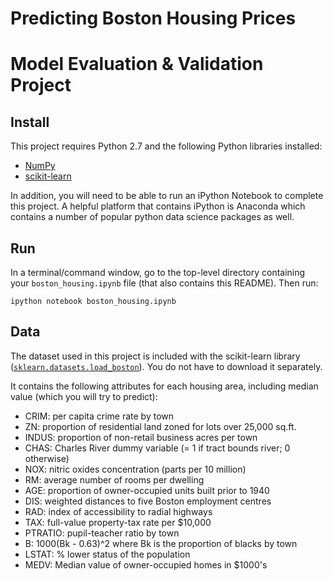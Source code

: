 # Predicting Boston Housing Prices
# Model Evaluation & Validation Project

## Install

This project requires Python 2.7 and the following Python libraries installed:

- [NumPy](http://www.numpy.org/)
- [scikit-learn](http://scikit-learn.org/stable/)

In addition, you will need to be able to run an iPython Notebook to complete this project. A helpful platform that contains iPython is 
Anaconda which contains a number of popular python data science packages as well.

## Run

In a terminal/command window, go to the top-level directory containing your `boston_housing.ipynb` file (that also contains this README). Then run:

```ipython notebook boston_housing.ipynb```

## Data

The dataset used in this project is included with the scikit-learn library ([`sklearn.datasets.load_boston`](http://scikit-learn.org/stable/modules/generated/sklearn.datasets.load_boston.html#sklearn.datasets.load_boston)). You do not have to download it separately.

It contains the following attributes for each housing area, including median value (which you will try to predict):

- CRIM: per capita crime rate by town
- ZN: proportion of residential land zoned for lots over 25,000 sq.ft.
- INDUS: proportion of non-retail business acres per town
- CHAS: Charles River dummy variable (= 1 if tract bounds river; 0 otherwise)
- NOX: nitric oxides concentration (parts per 10 million)
- RM: average number of rooms per dwelling
- AGE: proportion of owner-occupied units built prior to 1940
- DIS: weighted distances to five Boston employment centres
- RAD: index of accessibility to radial highways
- TAX: full-value property-tax rate per $10,000
- PTRATIO: pupil-teacher ratio by town
- B: 1000(Bk - 0.63)^2 where Bk is the proportion of blacks by town
- LSTAT: % lower status of the population
- MEDV: Median value of owner-occupied homes in $1000's
